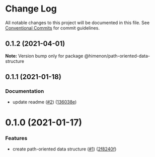 # Change Log

All notable changes to this project will be documented in this file.
See [Conventional Commits](https://conventionalcommits.org) for commit guidelines.

<a name="0.1.2"></a>
## 0.1.2 (2021-04-01)

**Note:** Version bump only for package @himenon/path-oriented-data-structure





<a name="0.1.1"></a>
## 0.1.1 (2021-01-18)


### Documentation

* update readme ([#2](https://github.com/Himenon/path-oriented-data-structure/issues/2)) ([136038e](https://github.com/Himenon/path-oriented-data-structure/commit/136038e))





<a name="0.1.0"></a>
# 0.1.0 (2021-01-17)


### Features

* create path-oriented data structure ([#1](https://github.com/Himenon/path-oriented-data-structure/issues/1)) ([2f8240f](https://github.com/Himenon/path-oriented-data-structure/commit/2f8240f))
